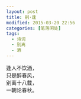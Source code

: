 ```yaml
---
layout: post
title: 别·逢
modified: 2015-03-20 22:56
categories: [笔落闲处]
tags: 
  - 诗词
  - 别离
  - 酒
---
```


逢人不饮酒，  
只是醉春风，  
别离十八载，  
一朝论春秋。

